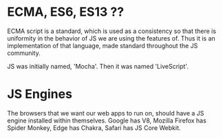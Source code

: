# ECMA, ES6, ES13 ??
ECMA script is a standard, which is used as a consistency so that there is uniformity in the behavior of JS we are using the features of.
Thus it is an implementation of that language, made standard throughout the JS community.

JS was initially named, 'Mocha'. Then it was named 'LiveScript'.

# JS Engines

The browsers that we want our web apps to run on, should have a JS engine installed within themselves. 
Google has V8, Mozilla Firefox has Spider Monkey, Edge has Chakra, Safari has JS Core Webkit.
